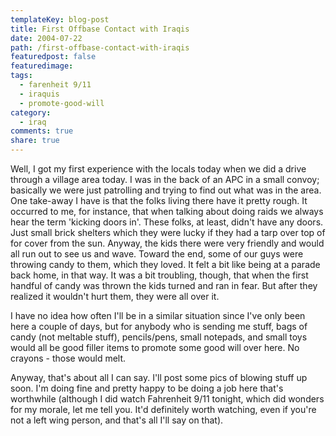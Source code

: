 ```yaml
---
templateKey: blog-post
title: First Offbase Contact with Iraqis
date: 2004-07-22
path: /first-offbase-contact-with-iraqis
featuredpost: false
featuredimage:
tags:
  - farenheit 9/11
  - iraquis
  - promote-good-will
category:
  - iraq
comments: true
share: true
---
```


Well, I got my first experience with the locals today when we did a drive through a village area today. I was in the back of an APC in a small convoy; basically we were just patrolling and trying to find out what was in the area. One take-away I have is that the folks living there have it pretty rough. It occurred to me, for instance, that when talking about doing raids we always hear the term 'kicking doors in'. These folks, at least, didn't have any doors. Just small brick shelters which they were lucky if they had a tarp over top of for cover from the sun. Anyway, the kids there were very friendly and would all run out to see us and wave. Toward the end, some of our guys were throwing candy to them, which they loved. It felt a bit like being at a parade back home, in that way. It was a bit troubling, though, that when the first handful of candy was thrown the kids turned and ran in fear. But after they realized it wouldn't hurt them, they were all over it.

I have no idea how often I'll be in a similar situation since I've only been here a couple of days, but for anybody who is sending me stuff, bags of candy (not meltable stuff), pencils/pens, small notepads, and small toys would all be good filler items to promote some good will over here. No crayons - those would melt.

Anyway, that's about all I can say. I'll post some pics of blowing stuff up soon. I'm doing fine and pretty happy to be doing a job here that's worthwhile (although I did watch Fahrenheit 9/11 tonight, which did wonders for my morale, let me tell you. It'd definitely worth watching, even if you're not a left wing person, and that's all I'll say on that).

